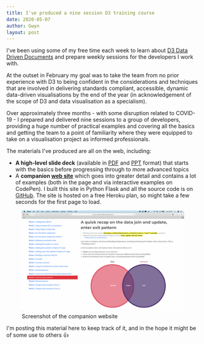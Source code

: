 ```yaml
---
title: I've produced a nine session D3 training course
date: 2020-05-07
author: Gwyn
layout: post
---
```


I've been using some of my free time each week to learn about [D3 Data Driven Documents](https://d3js.org) and prepare weekly sessions for the developers I work with. 

At the outset in February my goal was to take the team from no prior experience with D3 to being confident in the considerations and techniques that are involved in delivering standards compliant, accessible, dynamic data-driven visualisations by the end of the year (in acknowledgement of the scope of D3 and data visualisation as a specialism). 

Over approximately three months - with some disruption related to COVID-19 - I prepared and delivered nine sessions to a group of developers, providing a huge number of practical examples and covering all the basics and getting the team to a point of familiarity where they were equipped to take on a visualisation project as informed professionals.

The materials I've produced are all on the web, including:

* **A high-level slide deck** (available in [PDF](/content/visualisation_with_javaScript.pdf) and [PPT](/content/visualisation_with_javaScript.pptx) format) that starts with the basics before progressing through to more advanced topics
* A **companion [web site](https://pure-hamlet-59256.herokuapp.com)** which goes into greater detail and contains a lot of examples (both in the page and via interactive examples on CodePen). I built this site in Python Flask and all the source code is on [GitHub](https://github.com/gtvj/data-visualisation-javascript-with-web-standards). The site is hosted on a free Heroku plan, so might take a few seconds for the first page to load. 

<figure>
    <img src="/content/d3-website-screenshot.png"
         alt="Screenshot of the companion website">
    <figcaption>Screenshot of the companion website</figcaption>
</figure>

I'm posting this material here to keep track of it, and in the hope it might be of some use to others 👍



